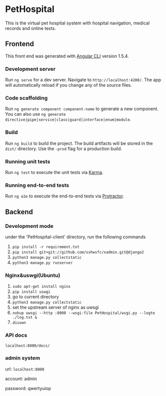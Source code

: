 # PetHospital

This is the virtual pet hospital system with hospital navigation, medical records and online tests.

## Frontend

This front end was generated with [Angular CLI](https://github.com/angular/angular-cli) version 1.5.4.

### Development server

Run `ng serve` for a dev server. Navigate to `http://localhost:4200/`. The app will automatically reload if you change any of the source files.

### Code scaffolding

Run `ng generate component component-name` to generate a new component. You can also use `ng generate directive|pipe|service|class|guard|interface|enum|module`.

### Build

Run `ng build` to build the project. The build artifacts will be stored in the `dist/` directory. Use the `-prod` flag for a production build.

### Running unit tests

Run `ng test` to execute the unit tests via [Karma](https://karma-runner.github.io).

### Running end-to-end tests

Run `ng e2e` to execute the end-to-end tests via [Protractor](http://www.protractortest.org/).

## Backend

### Development mode
under the 'PetHospital-client' directory,
run the following commands

1. `pip install -r requirement.txt`
2. `pip install git+git://github.com/sshwsfc/xadmin.git@django2`
3. `python3 manage.py collectstatic`
4. `python3 manage.py runserver`

### Nginx&uswgi(Ubuntu)
1. `sudo apt-get install nginx`
2. `pip install uswgi`
3. go to current directory
4. `python3 manage.py collectstatic`
5. set the upstream server of nginx as uwsgi
6. `nohup uwsgi --http :8000 --wsgi-file PetHospital/wsgi.py --logto ./log.txt &`
7. `disown`

### API docs
`localhost:8000/docs/`

### admin system
url: `localhost:8000`

account: admin

password: qwertyuiop
